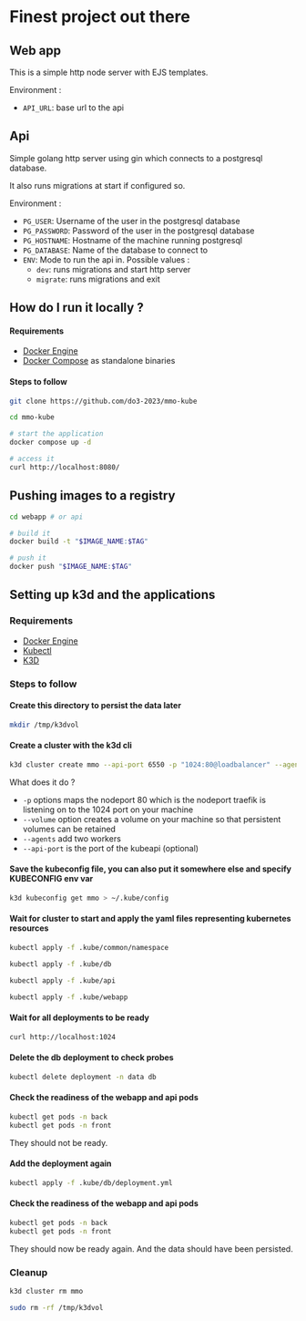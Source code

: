 # Finest project out there

## Web app

This is a simple http node server with EJS templates.

Environment :

- `API_URL`: base url to the api

## Api

Simple golang http server using gin which connects to a postgresql database.

It also runs migrations at start if configured so.

Environment :

- `PG_USER`: Username of the user in the postgresql database
- `PG_PASSWORD`: Password of the user in the postgresql database
- `PG_HOSTNAME`: Hostname of the machine running postgresql
- `PG_DATABASE`: Name of the database to connect to
- `ENV`: Mode to run the api in. Possible values :
  - `dev`: runs migrations and start http server
  - `migrate`: runs migrations and exit

## How do I run it locally ?

#### Requirements

- [Docker Engine](https://docs.docker.com/get-docker/)
- [Docker Compose](https://docs.docker.com/compose/install/) as standalone binaries

#### Steps to follow

```bash
git clone https://github.com/do3-2023/mmo-kube

cd mmo-kube

# start the application
docker compose up -d

# access it
curl http://localhost:8080/
```

## Pushing images to a registry

```bash
cd webapp # or api

# build it
docker build -t "$IMAGE_NAME:$TAG"

# push it
docker push "$IMAGE_NAME:$TAG"
```

## Setting up k3d and the applications

### Requirements

- [Docker Engine](https://docs.docker.com/get-docker/)
- [Kubectl](https://kubernetes.io/docs/tasks/tools/#kubectl)
- [K3D](https://k3d.io/v5.5.1/)

### Steps to follow

#### Create this directory to persist the data later

```bash
mkdir /tmp/k3dvol
```

#### Create a cluster with the k3d cli

```bash
k3d cluster create mmo --api-port 6550 -p "1024:80@loadbalancer" --agents 2 --volume /tmp/k3dvol:/k3dvol
```

What does it do ?

- `-p` options maps the nodeport 80 which is the nodeport traefik is listening on to the 1024 port on your machine
- `--volume` option creates a volume on your machine so that persistent volumes can be retained
- `--agents` add two workers
- `--api-port` is the port of the kubeapi (optional)

#### Save the kubeconfig file, you can also put it somewhere else and specify KUBECONFIG env var

```bash
k3d kubeconfig get mmo > ~/.kube/config
```

#### Wait for cluster to start and apply the yaml files representing kubernetes resources

```bash
kubectl apply -f .kube/common/namespace

kubectl apply -f .kube/db

kubectl apply -f .kube/api

kubectl apply -f .kube/webapp
```

#### Wait for all deployments to be ready

```bash
curl http://localhost:1024
```

#### Delete the db deployment to check probes

```bash
kubectl delete deployment -n data db
```

#### Check the readiness of the webapp and api pods

```bash
kubectl get pods -n back
kubectl get pods -n front
```

They should not be ready.

#### Add the deployment again

```bash
kubectl apply -f .kube/db/deployment.yml
```

#### Check the readiness of the webapp and api pods

```bash
kubectl get pods -n back
kubectl get pods -n front
```

They should now be ready again. And the data should have been persisted.

### Cleanup

```bash
k3d cluster rm mmo

sudo rm -rf /tmp/k3dvol
```

